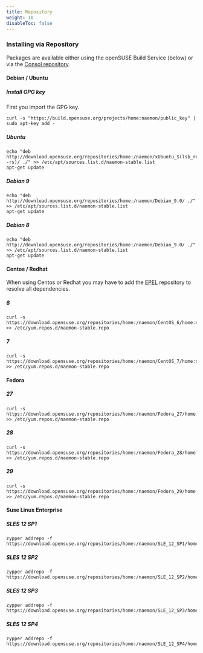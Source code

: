 ```yaml
---
title: Repository
weight: 10
disableToc: false
---
```


### Installing via Repository

Packages are available either using the openSUSE Build Service (below) or via the [Consol repository](http://labs.consol.de/repo/stable/).

#### Debian / Ubuntu

##### Install GPG key

First you import the GPG key.

```
curl -s "https://build.opensuse.org/projects/home:naemon/public_key" | sudo apt-key add -

```

##### Ubuntu

```
echo "deb http://download.opensuse.org/repositories/home:/naemon/xUbuntu_$(lsb_release -rs)/ ./" >> /etc/apt/sources.list.d/naemon-stable.list
apt-get update
```

##### Debian 9

```
echo "deb http://download.opensuse.org/repositories/home:/naemon/Debian_9.0/ ./" >> /etc/apt/sources.list.d/naemon-stable.list
apt-get update
```

##### Debian 8

```
echo "deb http://download.opensuse.org/repositories/home:/naemon/Debian_9.0/ ./" >> /etc/apt/sources.list.d/naemon-stable.list
apt-get update
```

#### Centos / Redhat

When using Centos or Redhat you may have to add the <a href="http://fedoraproject.org/wiki/EPEL/FAQ#Using_EPEL">EPEL</a> repository to resolve all dependencies.

##### 6

```
curl -s https://download.opensuse.org/repositories/home:/naemon/CentOS_6/home:naemon.repo >> /etc/yum.repos.d/naemon-stable.repo
```

##### 7

```
curl -s https://download.opensuse.org/repositories/home:/naemon/CentOS_7/home:naemon.repo >> /etc/yum.repos.d/naemon-stable.repo
```

#### Fedora

##### 27

```
curl -s https://download.opensuse.org/repositories/home:/naemon/Fedora_27/home:naemon.repo >> /etc/yum.repos.d/naemon-stable.repo
```

##### 28

```
curl -s https://download.opensuse.org/repositories/home:/naemon/Fedora_28/home:naemon.repo >> /etc/yum.repos.d/naemon-stable.repo
```

##### 29

```
curl -s https://download.opensuse.org/repositories/home:/naemon/Fedora_29/home:naemon.repo >> /etc/yum.repos.d/naemon-stable.repo
```

#### Suse Linux Enterprise

##### SLES 12 SP1

```
zypper addrepo -f https://download.opensuse.org/repositories/home:/naemon/SLE_12_SP1/home:naemon.repo
```

##### SLES 12 SP2

```
zypper addrepo -f https://download.opensuse.org/repositories/home:/naemon/SLE_12_SP2/home:naemon.repo
```

##### SLES 12 SP3

```
zypper addrepo -f https://download.opensuse.org/repositories/home:/naemon/SLE_12_SP3/home:naemon.repo
```

##### SLES 12 SP4

```
zypper addrepo -f https://download.opensuse.org/repositories/home:/naemon/SLE_12_SP4/home:naemon.repo
```
